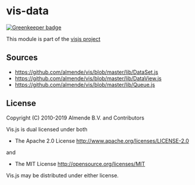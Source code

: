 # vis-data

[![Greenkeeper badge](https://badges.greenkeeper.io/visjs/vis-data.svg)](https://greenkeeper.io/)

This module is part of the [visjs project](https://github.com/visjs)

## Sources

- https://github.com/almende/vis/blob/master/lib/DataSet.js
- https://github.com/almende/vis/blob/master/lib/DataView.js
- https://github.com/almende/vis/blob/master/lib/Queue.js

## License

Copyright (C) 2010-2019 Almende B.V. and Contributors

Vis.js is dual licensed under both

- The Apache 2.0 License
  http://www.apache.org/licenses/LICENSE-2.0

and

- The MIT License
  http://opensource.org/licenses/MIT

Vis.js may be distributed under either license.
